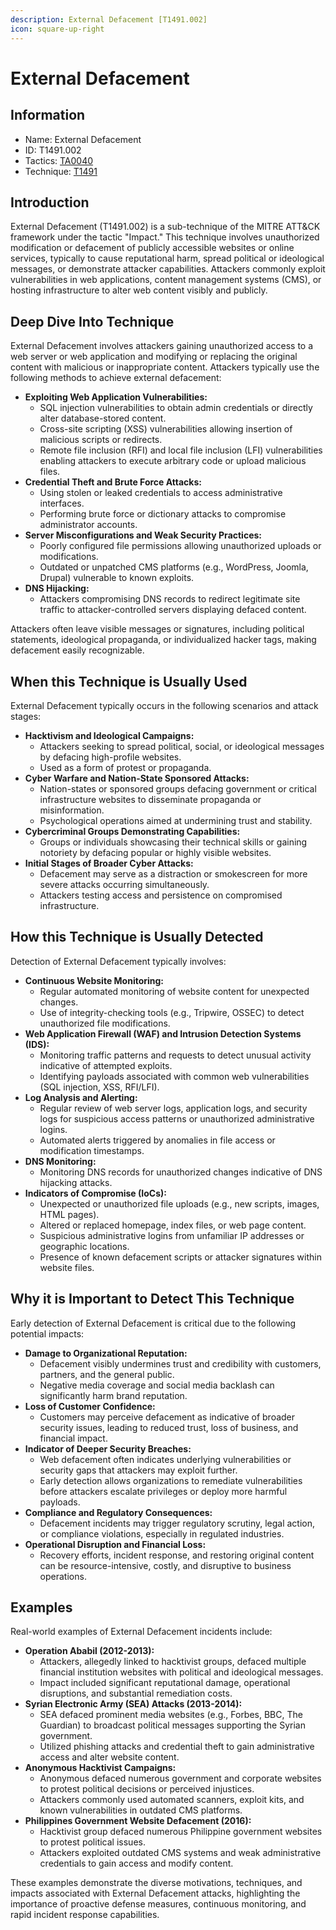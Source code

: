 ```yaml
---
description: External Defacement [T1491.002]
icon: square-up-right
---
```


# External Defacement

## Information

- Name: External Defacement
- ID: T1491.002
- Tactics: [TA0040](../TA0040/TA0040.md)
- Technique: [T1491](T1491.md)

## Introduction

External Defacement (T1491.002) is a sub-technique of the MITRE ATT\&CK framework under the tactic "Impact." This technique involves unauthorized modification or defacement of publicly accessible websites or online services, typically to cause reputational harm, spread political or ideological messages, or demonstrate attacker capabilities. Attackers commonly exploit vulnerabilities in web applications, content management systems (CMS), or hosting infrastructure to alter web content visibly and publicly.

## Deep Dive Into Technique

External Defacement involves attackers gaining unauthorized access to a web server or web application and modifying or replacing the original content with malicious or inappropriate content. Attackers typically use the following methods to achieve external defacement:

- **Exploiting Web Application Vulnerabilities:**
  - SQL injection vulnerabilities to obtain admin credentials or directly alter database-stored content.
  - Cross-site scripting (XSS) vulnerabilities allowing insertion of malicious scripts or redirects.
  - Remote file inclusion (RFI) and local file inclusion (LFI) vulnerabilities enabling attackers to execute arbitrary code or upload malicious files.
- **Credential Theft and Brute Force Attacks:**
  - Using stolen or leaked credentials to access administrative interfaces.
  - Performing brute force or dictionary attacks to compromise administrator accounts.
- **Server Misconfigurations and Weak Security Practices:**
  - Poorly configured file permissions allowing unauthorized uploads or modifications.
  - Outdated or unpatched CMS platforms (e.g., WordPress, Joomla, Drupal) vulnerable to known exploits.
- **DNS Hijacking:**
  - Attackers compromising DNS records to redirect legitimate site traffic to attacker-controlled servers displaying defaced content.

Attackers often leave visible messages or signatures, including political statements, ideological propaganda, or individualized hacker tags, making defacement easily recognizable.

## When this Technique is Usually Used

External Defacement typically occurs in the following scenarios and attack stages:

- **Hacktivism and Ideological Campaigns:**
  - Attackers seeking to spread political, social, or ideological messages by defacing high-profile websites.
  - Used as a form of protest or propaganda.
- **Cyber Warfare and Nation-State Sponsored Attacks:**
  - Nation-states or sponsored groups defacing government or critical infrastructure websites to disseminate propaganda or misinformation.
  - Psychological operations aimed at undermining trust and stability.
- **Cybercriminal Groups Demonstrating Capabilities:**
  - Groups or individuals showcasing their technical skills or gaining notoriety by defacing popular or highly visible websites.
- **Initial Stages of Broader Cyber Attacks:**
  - Defacement may serve as a distraction or smokescreen for more severe attacks occurring simultaneously.
  - Attackers testing access and persistence on compromised infrastructure.

## How this Technique is Usually Detected

Detection of External Defacement typically involves:

- **Continuous Website Monitoring:**
  - Regular automated monitoring of website content for unexpected changes.
  - Use of integrity-checking tools (e.g., Tripwire, OSSEC) to detect unauthorized file modifications.
- **Web Application Firewall (WAF) and Intrusion Detection Systems (IDS):**
  - Monitoring traffic patterns and requests to detect unusual activity indicative of attempted exploits.
  - Identifying payloads associated with common web vulnerabilities (SQL injection, XSS, RFI/LFI).
- **Log Analysis and Alerting:**
  - Regular review of web server logs, application logs, and security logs for suspicious access patterns or unauthorized administrative logins.
  - Automated alerts triggered by anomalies in file access or modification timestamps.
- **DNS Monitoring:**
  - Monitoring DNS records for unauthorized changes indicative of DNS hijacking attacks.
- **Indicators of Compromise (IoCs):**
  - Unexpected or unauthorized file uploads (e.g., new scripts, images, HTML pages).
  - Altered or replaced homepage, index files, or web page content.
  - Suspicious administrative logins from unfamiliar IP addresses or geographic locations.
  - Presence of known defacement scripts or attacker signatures within website files.

## Why it is Important to Detect This Technique

Early detection of External Defacement is critical due to the following potential impacts:

- **Damage to Organizational Reputation:**
  - Defacement visibly undermines trust and credibility with customers, partners, and the general public.
  - Negative media coverage and social media backlash can significantly harm brand reputation.
- **Loss of Customer Confidence:**
  - Customers may perceive defacement as indicative of broader security issues, leading to reduced trust, loss of business, and financial impact.
- **Indicator of Deeper Security Breaches:**
  - Web defacement often indicates underlying vulnerabilities or security gaps that attackers may exploit further.
  - Early detection allows organizations to remediate vulnerabilities before attackers escalate privileges or deploy more harmful payloads.
- **Compliance and Regulatory Consequences:**
  - Defacement incidents may trigger regulatory scrutiny, legal action, or compliance violations, especially in regulated industries.
- **Operational Disruption and Financial Loss:**
  - Recovery efforts, incident response, and restoring original content can be resource-intensive, costly, and disruptive to business operations.

## Examples

Real-world examples of External Defacement incidents include:

- **Operation Ababil (2012-2013):**
  - Attackers, allegedly linked to hacktivist groups, defaced multiple financial institution websites with political and ideological messages.
  - Impact included significant reputational damage, operational disruptions, and substantial remediation costs.
- **Syrian Electronic Army (SEA) Attacks (2013-2014):**
  - SEA defaced prominent media websites (e.g., Forbes, BBC, The Guardian) to broadcast political messages supporting the Syrian government.
  - Utilized phishing attacks and credential theft to gain administrative access and alter website content.
- **Anonymous Hacktivist Campaigns:**
  - Anonymous defaced numerous government and corporate websites to protest political decisions or perceived injustices.
  - Attackers commonly used automated scanners, exploit kits, and known vulnerabilities in outdated CMS platforms.
- **Philippines Government Website Defacement (2016):**
  - Hacktivist group defaced numerous Philippine government websites to protest political issues.
  - Attackers exploited outdated CMS systems and weak administrative credentials to gain access and modify content.

These examples demonstrate the diverse motivations, techniques, and impacts associated with External Defacement attacks, highlighting the importance of proactive defense measures, continuous monitoring, and rapid incident response capabilities.

